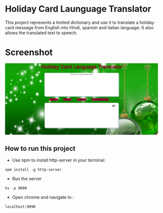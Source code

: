 # Holiday Card Launguage Translator

This project represents a limited dictionary and use it to translate a holiday card message from English into Hindi, spanish and italian language. It also allows the translated text to speech. 

# Screenshot
![main screen shot](./screenshots/language-translator.PNG)

## How to run this project
* Use npm to install http-server in your terminal:
```
npm install -g http-server
```
* Run the server
```
hs -p 9090
```
* Open chrome and navigate to :
```
localhost:9090
```
